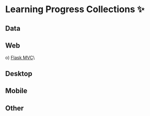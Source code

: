 # Learning Progress Collections ✨

## Data

## Web
o) [Flask MVC](https://github.com/Pra5etya/flask_mvc.git)\

## Desktop

## Mobile

## Other
